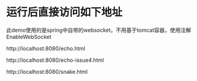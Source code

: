 # 运行后直接访问如下地址

此demo使用的是spring中自带的websocket，不用基于tomcat容器，使用注解EnableWebSocket


http://localhost:8080/echo.html

http://localhost:8080/echo-issue4.html

http://localhost:8080/snake.html
